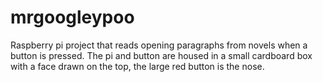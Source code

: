 # mrgoogleypoo
Raspberry pi project that reads opening paragraphs from novels when a button is pressed. The pi and button are housed in a small cardboard box with a face drawn on the top, the large red button is the nose.
